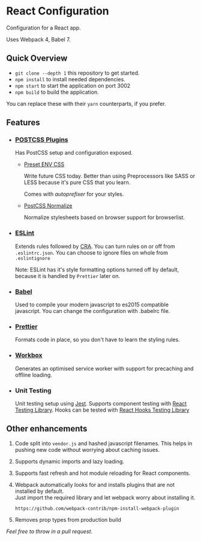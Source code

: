 # React Configuration

Configuration for a React app.

Uses Webpack 4, Babel 7.

## Quick Overview

- `git clone --depth 1` this repository to get started.
- `npm install` to install needed dependencies.
- `npm start` to start the application on port 3002
- `npm build` to build the application.

You can replace these with their `yarn` counterparts, if you prefer.

## Features

- ### [POSTCSS Plugins](http://postcss.org/)

  Has PostCSS setup and configuration exposed.

  - [Preset ENV CSS](https://preset-env.cssdb.org)

    Write future CSS today. Better than using Preprocessors like SASS or LESS because it's pure CSS that you learn.

    Comes with _autoprefixer_ for your styles.

  - [PostCSS Normalize](https://www.npmjs.com/package/postcss-normalize)

    Normalize stylesheets based on browser support for browserlist.

- ### [ESLint](https://eslint.org)

  Extends rules followed by [CRA](https://create-react-app.dev/). You can turn rules on or off from `.eslintrc.json`. You can choose to ignore files on whole from `.eslintignore`

  Note: ESLint has it's style formatting options turned off by default, because it is handled by `Prettier` later on.

- ### [Babel](https://babeljs.io/)

  Used to compile your modern javascript to es2015 compatible javascript.
  You can change the configuration with .babelrc file.

- ### [Prettier](https://github.com/prettier/prettier)

  Formats code in place, so you don't have to learn the styling rules.

- ### [Workbox](https://developers.google.com/web/tools/workbox)

  Generates an optimised service worker with support for precaching and offline loading.

- ### Unit Testing
  Unit testing setup using [Jest](https://facebook.github.io/jest/).
  Supports component testing with [React Testing Library](https://testing-library.com/docs/react-testing-library).
  Hooks can be tested with [React Hooks Testing Library](https://react-hooks-testing-library.com/)

## Other enhancements

1.  Code split into `vendor.js` and hashed javascript filenames. This helps in pushing new code without worrying about caching issues.

1.  Supports dynamic imports and lazy loading.

1.  Supports fast refresh and hot module reloading for React components.

1.  Webpack automatically looks for and installs plugins that are not installed by default.  
    Just import the required library and let webpack worry about installing it.

        https://github.com/webpack-contrib/npm-install-webpack-plugin

1.  Removes prop types from production build

_Feel free to throw in a pull request._
